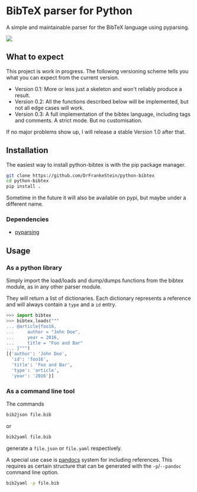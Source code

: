 # BibTeX parser for Python

A simple and maintainable parser for the BibTeX language using pyparsing.

![](https://travis-ci.org/DrFrankeStein/python-bibtex.svg?branch=dev)

## What to expect
This project is work in progress.
The following versioning scheme tells you what you can expect from the current version.

* Version 0.1: More or less just a skeleton and won't reliably produce a result.
* Version 0.2: All the functions described below will be implemented, but not all edge cases will work.
* Version 0.3: A full implementation of the bibtex language, including tags and comments. A strict mode. But no customisation. <!--TODO: replace foo-->

If no major problems show up, I will release a stable Version 1.0 after that.

## Installation
The easiest way to install python-bibtex is with the pip package manager.
```sh
git clone https://github.com/DrFrankeStein/python-bibtex
cd python-bibtex
pip install .
```
Sometime in the future it will also be available on pypi,
but maybe under a different name.

### Dependencies

* [pyparsing](http://pyparsing.wikispaces.com/)

## Usage

### As a python library
Simply import the load/loads and dump/dumps functions from the bibtex module,
as in any other parser module.

They will return a list of dictionaries.
Each dictionary represents a reference and will always contain a `type` and a `id` entry.

```python
>>> import bibtex
>>> bibtex.loads("""
... @article{foo16,
...     author = "John Doe",
...     year = 2016,
...     title = "Foo and Bar"
... }""")
[{'author': 'John Doe',
  'id': 'foo16',
  'title': 'Foo and Bar',
  'type': 'article',
  'year': '2016'}]
```

### As a command line tool
The commands
```sh
bib2json file.bib
```
or
```sh
bib2yaml file.bib
```
generate a `file.json` or `file.yaml` respectively.

A special use case is [pandocs](http://pandoc.org/MANUAL.html#citations) system for including references.
This requires as certain structure that can be generated with the `-p`/`--pandoc` command line option.
```sh
bib2yaml -p file.bib
```
